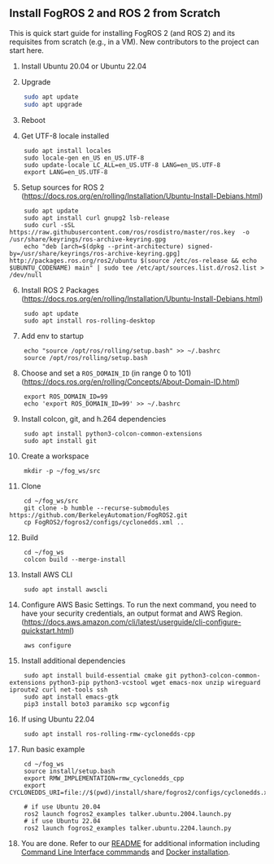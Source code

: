 Install FogROS 2 and ROS 2 from Scratch
---

This is quick start guide for installing FogROS 2 (and ROS 2) and its requisites from scratch (e.g., in a VM).  New contributors to the project can start here.

1. Install Ubuntu 20.04 or Ubuntu 22.04

2. Upgrade
```bash
    sudo apt update
    sudo apt upgrade
```

3. Reboot

4. Get UTF-8 locale installed

```
    sudo apt install locales
    sudo locale-gen en_US en_US.UTF-8
    sudo update-locale LC_ALL=en_US.UTF-8 LANG=en_US.UTF-8
    export LANG=en_US.UTF-8
```

5. Setup sources for ROS 2 (https://docs.ros.org/en/rolling/Installation/Ubuntu-Install-Debians.html)

```
    sudo apt update
    sudo apt install curl gnupg2 lsb-release
    sudo curl -sSL https://raw.githubusercontent.com/ros/rosdistro/master/ros.key  -o /usr/share/keyrings/ros-archive-keyring.gpg
    echo "deb [arch=$(dpkg --print-architecture) signed-by=/usr/share/keyrings/ros-archive-keyring.gpg] http://packages.ros.org/ros2/ubuntu $(source /etc/os-release && echo $UBUNTU_CODENAME) main" | sudo tee /etc/apt/sources.list.d/ros2.list > /dev/null
```

6. Install ROS 2 Packages (https://docs.ros.org/en/rolling/Installation/Ubuntu-Install-Debians.html)

```
    sudo apt update
    sudo apt install ros-rolling-desktop
```

7. Add env to startup

```
    echo "source /opt/ros/rolling/setup.bash" >> ~/.bashrc
    source /opt/ros/rolling/setup.bash
```

8. Choose and set a `ROS_DOMAIN_ID` (in range 0 to 101) (https://docs.ros.org/en/rolling/Concepts/About-Domain-ID.html)

```
    export ROS_DOMAIN_ID=99
    echo 'export ROS_DOMAIN_ID=99' >> ~/.bashrc
```
9. Install colcon, git, and h.264 dependencies

```
    sudo apt install python3-colcon-common-extensions
    sudo apt install git
```

10. Create a workspace

```
    mkdir -p ~/fog_ws/src
```

11. Clone

```
    cd ~/fog_ws/src
    git clone -b humble --recurse-submodules https://github.com/BerkeleyAutomation/FogROS2.git
    cp FogROS2/fogros2/configs/cyclonedds.xml ..
```

12. Build

```
    cd ~/fog_ws
    colcon build --merge-install
```

13. Install AWS CLI

```
    sudo apt install awscli
```

14. Configure AWS Basic Settings. To run the next command, you need to have your security credentials, an output format and AWS Region. (https://docs.aws.amazon.com/cli/latest/userguide/cli-configure-quickstart.html)

```
    aws configure
```

15. Install additional dependencies

```
    sudo apt install build-essential cmake git python3-colcon-common-extensions python3-pip python3-vcstool wget emacs-nox unzip wireguard iproute2 curl net-tools ssh
    sudo apt install emacs-gtk
    pip3 install boto3 paramiko scp wgconfig
```

16. If using Ubuntu 22.04

```
    sudo apt install ros-rolling-rmw-cyclonedds-cpp
```
   
17. Run basic example

```
    cd ~/fog_ws
    source install/setup.bash
    export RMW_IMPLEMENTATION=rmw_cyclonedds_cpp 
    export CYCLONEDDS_URI=file://$(pwd)/install/share/fogros2/configs/cyclonedds.xml

    # if use Ubuntu 20.04
    ros2 launch fogros2_examples talker.ubuntu.2004.launch.py
    # if use Ubuntu 22.04
    ros2 launch fogros2_examples talker.ubuntu.2204.launch.py
```

18. You are done. Refer to our [README](https://github.com/BerkeleyAutomation/FogROS2/blob/main/README.md) for additional information including [Command Line Interface commmands](https://github.com/BerkeleyAutomation/FogROS2#command-line-interface) and [Docker installation](https://github.com/BerkeleyAutomation/FogROS2#docker).
